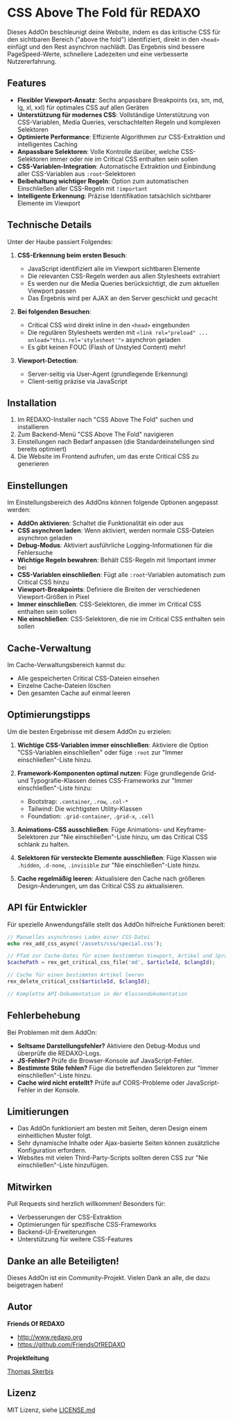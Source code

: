 # CSS Above The Fold für REDAXO

Dieses AddOn beschleunigt deine Website, indem es das kritische CSS für den sichtbaren Bereich ("above the fold") identifiziert, direkt in den `<head>` einfügt und den Rest asynchron nachlädt. Das Ergebnis sind bessere PageSpeed-Werte, schnellere Ladezeiten und eine verbesserte Nutzererfahrung.

## Features 

- **Flexibler Viewport-Ansatz**: Sechs anpassbare Breakpoints (xs, sm, md, lg, xl, xxl) für optimales CSS auf allen Geräten
- **Unterstützung für modernes CSS**: Vollständige Unterstützung von CSS-Variablen, Media Queries, verschachtelten Regeln und komplexen Selektoren
- **Optimierte Performance**: Effiziente Algorithmen zur CSS-Extraktion und intelligentes Caching
- **Anpassbare Selektoren**: Volle Kontrolle darüber, welche CSS-Selektoren immer oder nie im Critical CSS enthalten sein sollen
- **CSS-Variablen-Integration**: Automatische Extraktion und Einbindung aller CSS-Variablen aus `:root`-Selektoren
- **Beibehaltung wichtiger Regeln**: Option zum automatischen Einschließen aller CSS-Regeln mit `!important`
- **Intelligente Erkennung**: Präzise Identifikation tatsächlich sichtbarer Elemente im Viewport

## Technische Details

Unter der Haube passiert Folgendes:

1. **CSS-Erkennung beim ersten Besuch**:
   - JavaScript identifiziert alle im Viewport sichtbaren Elemente
   - Die relevanten CSS-Regeln werden aus allen Stylesheets extrahiert
   - Es werden nur die Media Queries berücksichtigt, die zum aktuellen Viewport passen
   - Das Ergebnis wird per AJAX an den Server geschickt und gecacht

2. **Bei folgenden Besuchen**:
   - Critical CSS wird direkt inline in den `<head>` eingebunden
   - Die regulären Stylesheets werden mit `<link rel="preload" ... onload="this.rel='stylesheet'">` asynchron geladen
   - Es gibt keinen FOUC (Flash of Unstyled Content) mehr!

3. **Viewport-Detection**:
   - Server-seitig via User-Agent (grundlegende Erkennung)
   - Client-seitig präzise via JavaScript

## Installation

1. Im REDAXO-Installer nach "CSS Above The Fold" suchen und installieren
2. Zum Backend-Menü "CSS Above The Fold" navigieren
3. Einstellungen nach Bedarf anpassen (die Standardeinstellungen sind bereits optimiert)
4. Die Website im Frontend aufrufen, um das erste Critical CSS zu generieren

## Einstellungen

Im Einstellungsbereich des AddOns können folgende Optionen angepasst werden:

- **AddOn aktivieren**: Schaltet die Funktionalität ein oder aus
- **CSS asynchron laden**: Wenn aktiviert, werden normale CSS-Dateien asynchron geladen
- **Debug-Modus**: Aktiviert ausführliche Logging-Informationen für die Fehlersuche
- **Wichtige Regeln bewahren**: Behält CSS-Regeln mit !important immer bei
- **CSS-Variablen einschließen**: Fügt alle `:root`-Variablen automatisch zum Critical CSS hinzu
- **Viewport-Breakpoints**: Definiere die Breiten der verschiedenen Viewport-Größen in Pixel
- **Immer einschließen**: CSS-Selektoren, die immer im Critical CSS enthalten sein sollen
- **Nie einschließen**: CSS-Selektoren, die nie im Critical CSS enthalten sein sollen

## Cache-Verwaltung

Im Cache-Verwaltungsbereich kannst du:

- Alle gespeicherten Critical CSS-Dateien einsehen
- Einzelne Cache-Dateien löschen
- Den gesamten Cache auf einmal leeren

## Optimierungstipps

Um die besten Ergebnisse mit diesem AddOn zu erzielen:

1. **Wichtige CSS-Variablen immer einschließen**: Aktiviere die Option "CSS-Variablen einschließen" oder füge `:root` zur "Immer einschließen"-Liste hinzu.

2. **Framework-Komponenten optimal nutzen**: Füge grundlegende Grid- und Typografie-Klassen deines CSS-Frameworks zur "Immer einschließen"-Liste hinzu:
   - Bootstrap: `.container`, `.row`, `.col-*`
   - Tailwind: Die wichtigsten Utility-Klassen
   - Foundation: `.grid-container`, `.grid-x`, `.cell`

3. **Animations-CSS ausschließen**: Füge Animations- und Keyframe-Selektoren zur "Nie einschließen"-Liste hinzu, um das Critical CSS schlank zu halten.

4. **Selektoren für versteckte Elemente ausschließen**: Füge Klassen wie `.hidden`, `.d-none`, `.invisible` zur "Nie einschließen"-Liste hinzu.

5. **Cache regelmäßig leeren**: Aktualisiere den Cache nach größeren Design-Änderungen, um das Critical CSS zu aktualisieren.

## API für Entwickler

Für spezielle Anwendungsfälle stellt das AddOn hilfreiche Funktionen bereit:

```php
// Manuelles asynchrones Laden einer CSS-Datei
echo rex_add_css_async('/assets/css/special.css');

// Pfad zur Cache-Datei für einen bestimmten Viewport, Artikel und Sprache abrufen
$cachePath = rex_get_critical_css_file('md', $articleId, $clangId);

// Cache für einen bestimmten Artikel leeren
rex_delete_critical_css($articleId, $clangId);

// Komplette API-Dokumentation in der Klassendokumentation
```

## Fehlerbehebung

Bei Problemen mit dem AddOn:

- **Seltsame Darstellungsfehler?** Aktiviere den Debug-Modus und überprüfe die REDAXO-Logs.
- **JS-Fehler?** Prüfe die Browser-Konsole auf JavaScript-Fehler.
- **Bestimmte Stile fehlen?** Füge die betreffenden Selektoren zur "Immer einschließen"-Liste hinzu.
- **Cache wird nicht erstellt?** Prüfe auf CORS-Probleme oder JavaScript-Fehler in der Konsole.

## Limitierungen

- Das AddOn funktioniert am besten mit Seiten, deren Design einem einheitlichen Muster folgt.
- Sehr dynamische Inhalte oder Ajax-basierte Seiten können zusätzliche Konfiguration erfordern.
- Websites mit vielen Third-Party-Scripts sollten deren CSS zur "Nie einschließen"-Liste hinzufügen.

## Mitwirken

Pull Requests sind herzlich willkommen! Besonders für:

- Verbesserungen der CSS-Extraktion
- Optimierungen für spezifische CSS-Frameworks
- Backend-UI-Erweiterungen
- Unterstützung für weitere CSS-Features

## Danke an alle Beteiligten!

Dieses AddOn ist ein Community-Projekt. Vielen Dank an alle, die dazu beigetragen haben!

## Autor

**Friends Of REDAXO**

* http://www.redaxo.org
* https://github.com/FriendsOfREDAXO

**Projektleitung**

[Thomas Skerbis](https://github.com/skerbis)

## Lizenz

MIT Lizenz, siehe [LICENSE.md](LICENSE.md)

